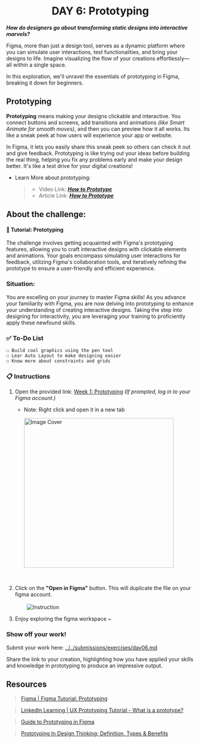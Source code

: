 **<h1 align="center"> DAY 6: Prototyping </h1>**
**_How do designers go about transforming static designs into interactive marvels?_**

Figma, more than just a design tool, serves as a dynamic platform where you can simulate user interactions, test functionalities, and bring your designs to life. Imagine visualizing the flow of your creations effortlessly—all within a single space.

In this exploration, we'll unravel the essentials of prototyping in Figma, breaking it down for beginners.

## Prototyping

**Prototyping** means making your designs clickable and interactive. You connect buttons and screens, add transitions and animations _(like Smart Animate for smooth moves)_, and then you can preview how it all works. Its like a sneak peek at how users will experience your app or website.

In Figma, it lets you easily share this sneak peek so others can check it out and give feedback. Prototyping is like trying out your ideas before building the real thing, helping you fix any problems early and make your design better. It's like a test drive for your digital creations!

-   Learn More about prototyping:
    > -   Video Link: [**_How to Prototype_**](https://www.youtube.com/watch?v=-sAAa-CCOcg)
    > -   Article Link: [**_How to Prototype_**](https://help.figma.com/hc/en-us/articles/360040314193-Guide-to-prototyping-in-Figma)

## About the challenge:

#### **🎨 Tutorial: Prototyping**

The challenge involves getting acquainted with Figma's prototyping features, allowing you to craft interactive designs with clickable elements and animations. Your goals encompass simulating user interactions for feedback, utilizing Figma's collaboration tools, and iteratively refining the prototype to ensure a user-friendly and efficient experience.

**<h3>Situation:</h3>**
You are excelling on your journey to master Figma skills! As you advance your familiarity with Figma, you are now delving into prototyping to enhance your understanding of creating interactive designs. Taking the step into designing for interactivity, you are leveraging your training to proficiently apply these newfound skills.

### ✅ To-Do List

    ☐ Build cool graphics using the pen tool
    ☐ Lear Auto Layout to make designing easier
    ☐ Know more about constraints and grids

### 📋 Instructions

1. Open the provided link: [Week 1: Prototyping](https://www.figma.com/community/file/1307236443396435220/awscc-figma-workshop-prototype) _(If prompted, log in to your Figma account.)_

    - Note: Right click and open it in a new tab
      <p>
      <a href="https://www.figma.com/community/file/1307236443396435220/awscc-figma-workshop-prototype" target="\_blank"><img src="https://github.com/xialuna/AWSCC-CodeQuest-UI-UX/assets/115876263/612d6754-8117-430b-95ba-36c74326acd6" height="400" alt="Image Cover"/></a>
      </p>
      <br/>

2. Click on the **"Open in Figma"** button. This will duplicate the file on your figma account.<br/><br/>
   &nbsp;&nbsp;&nbsp;&nbsp;&nbsp;&nbsp;&nbsp;&nbsp;<img src="https://github.com/xialuna/30-Days-of-UI-UX/assets/115876263/a5931d4f-4a9c-463a-b7ab-d1aee7cffe47" alt="Instruction"/>
   <br/>

3. Enjoy exploring the figma workspace ~

**<h3>Show off your work!</h3>**

Submit your work here: <a href="../../submissions/exercises/day06.md" target="_blank">../../submissions/exercises/day06.md</a>

Share the link to your creation, highlighting how you have applied your skills and knowledge in prototyping to produce an impressive output.

## Resources

> <a href="https://www.youtube.com/watch?v=-sAAa-CCOcg" target="_blank">Figma | Figma Tutorial: Prototyping</a>

> <a href="https://www.youtube.com/watch?v=zFBa7URT654" target="_blank">LinkedIn Learning | UX Prototyping Tutorial - What is a prototype?</a>

> <a href="https://help.figma.com/hc/en-us/articles/360040314193-Guide-to-prototyping-in-Figma" target="_blank">Guide to Prototyping in Figma</a>

> <a href="https://www.simplilearn.com/prototyping-in-design-thinking-article#:~:text=Thus%2C%20prototyping%20allows%20designers%20to,too%20many%20resources%20get%20used" target="_blank">Prototyping In Design Thinking: Definition, Types & Benefits</a>
